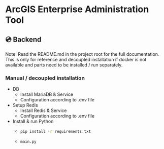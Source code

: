# ArcGIS Enterprise Administration Tool

## 💿 Backend

Note: Read the README.md in the project root for the full documentation. This is only for reference and decoupled
installation if docker is not available and parts need to be installed / run separately.

### Manual / decoupled installation

- DB
    - Install MariaDB & Service
    - Configuration according to .env file
- Setup Redis
    - Install Redis & Service
    - Configuration according to .env file
- Install & run Python
    - ```sh
      pip install -r requirements.txt
      ```
    - ```sh
      main.py
      ```